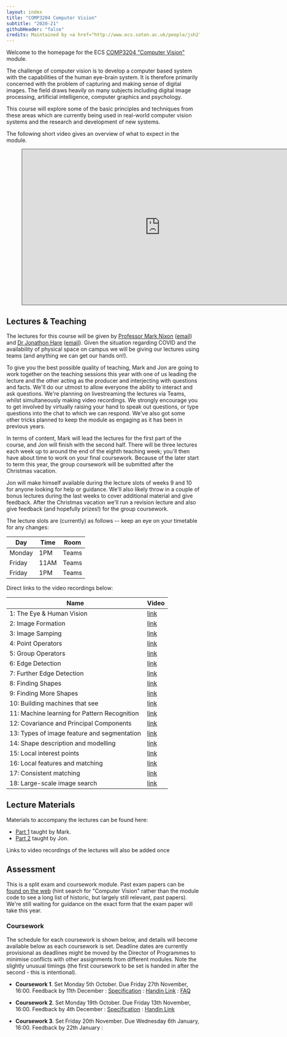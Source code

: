 ```yaml
---
layout: index
title: "COMP3204 Computer Vision"
subtitle: "2020-21"
githubHeader: "false"
credits: Maintained by <a href="http://www.ecs.soton.ac.uk/people/jsh2">Dr Jonathon Hare</a> and <a href="http://www.ecs.soton.ac.uk/people/msn">Professor Mark Nixon</a>.
---
```


Welcome to the homepage for the ECS [COMP3204 "Computer Vision"](https://secure.ecs.soton.ac.uk/module/COMP3204) module. 

The challenge of computer vision is to develop a computer based system with the capabilities of the human eye-brain system. It is therefore primarily concerned with the problem of capturing and making sense of digital images. The field draws heavily on many subjects including digital image processing, artificial intelligence, computer graphics and psychology.

This course will explore some of the basic principles and techniques from these areas which are currently being used in real-world computer vision systems and the research and development of new systems.

The following short video gives an overview of what to expect in the module.


<figure class="video_container" style="text-align:center">
	<iframe src="https://southampton.cloud.panopto.eu/Panopto/Pages/Embed.aspx?id=3022fca4-3741-40e1-82ec-abaa00df644a&autoplay=false&offerviewer=true&showtitle=true&showbrand=false&start=0&interactivity=none" width="720" height="405" style="border: 1px solid #464646;" allowfullscreen allow="autoplay"></iframe>
</figure>


## Lectures & Teaching

The lectures for this course will be given by [Professor Mark Nixon](http://www.ecs.soton.ac.uk/people/msn) ([email](mailto:msn@ecs.soton.ac.uk)) and <a href="http://www.ecs.soton.ac.uk/people/jsh2">Dr Jonathon Hare</a> ([email](mailto:jsh2@ecs.soton.ac.uk)). Given the situation regarding COVID and the availability of physical space on campus we will be giving our lectures using teams (and anything we can get our hands on!). 

To give you the best possible quality of teaching, Mark and Jon are going to work together on the teaching sessions this year with one of us leading the lecture and the other acting as the producer and interjecting with questions and facts. We'll do our utmost to allow everyone the ability to interact and ask questions. We're planning on livestreaming the lectures via Teams, whilst simultaneously making video recordings. We strongly encourage you to get involved by virtually raising your hand to speak out questions, or type questions into the chat to which we can respond. We've also got some other tricks planned to keep the module as engaging as it has been in previous years.

In terms of content, Mark will lead the lectures for the first part of the course, and Jon will finish with the second half.  There will be three lectures each week up to around the end of the eighth teaching week; you'll then have about time to work on your final coursework. Because of the later start to term this year, the group coursework will be submitted after the Christmas vacation.

Jon will make himself available during the lecture slots of weeks 9 and 10 for anyone looking for help or guidance. We'll also likely throw in a couple of bonus lectures during the last weeks to cover additional material and give feedback. After the Christmas vacation we'll run a revision lecture and also give feedback (and hopefully prizes!) for the group coursework. 

The lecture slots are (currently) as follows -- keep an eye on your timetable for any changes:

Day       | Time | Room   
----------|------|-----------------------
Monday    | 1PM  | Teams
Friday    | 11AM | Teams
Friday    | 1PM  | Teams

Direct links to the video recordings below:

Name                      | Video
--------------------------|---------------
1: The Eye & Human Vision | [link](https://southampton.cloud.panopto.eu/Panopto/Pages/Viewer.aspx?id=9a64be1f-2572-4ca2-8c12-ac4f00e64eba)
2: Image Formation        | [link](https://southampton.cloud.panopto.eu/Panopto/Pages/Viewer.aspx?id=53777333-e297-4b2c-bd7e-ac4f00e89916)
3: Image Samping          | [link](https://southampton.cloud.panopto.eu/Panopto/Pages/Viewer.aspx?id=dc0154f9-4345-4a53-9219-ac5200e306b7)
4: Point Operators        | [link](https://southampton.cloud.panopto.eu/Panopto/Pages/Viewer.aspx?id=803c26de-a504-4d38-a3fb-ac5600e051ce)
5: Group Operators        | [link](https://southampton.cloud.panopto.eu/Panopto/Pages/Viewer.aspx?id=a146ecac-cdc8-4a62-a21c-ac5600e4e95e)
6: Edge Detection         | [link](https://southampton.cloud.panopto.eu/Panopto/Pages/Viewer.aspx?id=7e16fefa-fb77-4f33-af33-ac5900f1f400)
7: Further Edge Detection | [link](https://southampton.cloud.panopto.eu/Panopto/Pages/Viewer.aspx?id=6918a84a-f3ae-4682-8e39-ac5d010116f3)
8: Finding Shapes         | [link](https://southampton.cloud.panopto.eu/Panopto/Pages/Viewer.aspx?id=105a32af-14a8-44ce-8ede-ac5d0103c375)
9: Finding More Shapes    | [link](https://southampton.cloud.panopto.eu/Panopto/Pages/Viewer.aspx?id=54b3d80f-634c-4d75-82bb-ac6000ebe406)
10: Building machines that see | [link](https://southampton.cloud.panopto.eu/Panopto/Pages/Viewer.aspx?id=a729c8de-fad7-48e8-9b32-ac6400f45779)
11: Machine learning for Pattern Recognition | [link](https://southampton.cloud.panopto.eu/Panopto/Pages/Viewer.aspx?id=bd958aa4-d526-47bb-b5d9-ac6400fd0970)
12: Covariance and Principal Components | [link](https://southampton.cloud.panopto.eu/Panopto/Pages/Viewer.aspx?id=70e0701a-f34c-49e2-afb4-ac6700ee9268)
13: Types of image feature and segmentation | [link](https://southampton.cloud.panopto.eu/Panopto/Pages/Viewer.aspx?id=91e2ff24-cdef-46c7-96a1-ac6b00ef64a3)
14: Shape description and modelling | [link](https://southampton.cloud.panopto.eu/Panopto/Pages/Viewer.aspx?id=8e8fbf01-fbaf-4437-9223-ac6b00f8b0b7)
15: Local interest points | [link](https://southampton.cloud.panopto.eu/Panopto/Pages/Viewer.aspx?id=46e90dbb-4945-4419-9f64-ac6e00f12c5f)
16: Local features and matching | [link](https://southampton.cloud.panopto.eu/Panopto/Pages/Viewer.aspx?id=c1cbed2e-1a98-4512-8c15-ac7200f6dd60)
17: Consistent matching | [link](https://southampton.cloud.panopto.eu/Panopto/Pages/Viewer.aspx?id=9d93d9d2-255a-41c0-967e-ac720107e2d5)
18: Large-scale image search | [link](https://southampton.cloud.panopto.eu/Panopto/Pages/Viewer.aspx?id=ff5d11a7-47ed-43e8-9d6c-ac7500ef47d8)


## Lecture Materials

Materials to accompany the lectures can be found here:

* [Part 1](part1.html) taught by Mark.
* [Part 2](part2.html) taught by Jon.

Links to video recordings of the lectures will also be added once

## Assessment

This is a split exam and coursework module. Past exam papers can be [found on the web](https://www.adminservices.soton.ac.uk/adminweb/jsp/pastPapers/pastPapers.jsp) (hint search for "Computer Vision" rather than the module code to see a long list of historic, but largely still relevant, past papers). We're still waiting for guidance on the exact form that the exam paper will take this year.

### Coursework

The schedule for each coursework is shown below, and details will become available below as each coursework is set. Deadline dates are currently provisional as deadlines might be moved by the Director of Programmes to minimise conflicts with other assignments from different modules. Note the slightly unusual timings (the first coursework to be set is handed in after the second - this is intentional).
 
* **Coursework 1**. Set Monday 5th October. Due Friday 27th November, 16:00. Feedback by 11th December : [Specification](cw/coursework1.html) : [Handin Link](https://handin.ecs.soton.ac.uk/handin/2021/COMP3204/2/) : [FAQ](cw/coursework1-faq.html)

* **Coursework 2**. Set Monday 19th October. Due Friday 13th November, 16:00. Feedback by 4th December : [Specification](cw/coursework2.html) : [Handin Link](https://handin.ecs.soton.ac.uk/handin/2021/COMP3204/1/)

* **Coursework 3**. Set Friday 20th November. Due Wednesday 6th January, 16:00. Feedback by 22th January : <!--- [Specification](cw/coursework3.html) : [Handin Link](https://handin.ecs.soton.ac.uk/handin/2021/COMP3204/3/) -->
